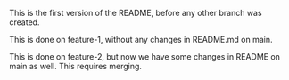 This is the first version of the README, before any other branch was created.

This is done on feature-1, without any changes in README.md on main.

This is done on feature-2, but now we have some changes in README on main as well. This requires merging.